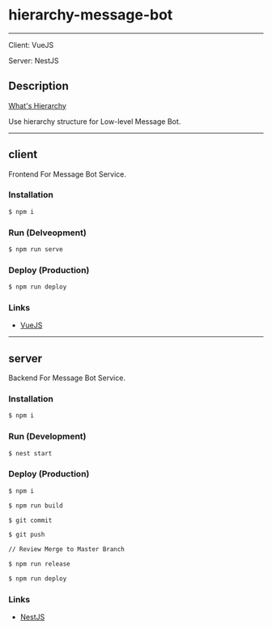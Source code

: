# hierarchy-message-bot
---

Client: VueJS

Server: NestJS

## Description

[What's Hierarchy](https://en.wikipedia.org/wiki/Hierarchy) 

Use hierarchy structure for Low-level Message Bot.

---

## client

Frontend For Message Bot Service.

### Installation
```bash
$ npm i
```

### Run (Delveopment)
```bash
$ npm run serve
```

### Deploy (Production)
```bash
$ npm run deploy
```

### Links
- [VueJS](https://vuejs.org/v2/guide/index.html)

---

## server

Backend For Message Bot Service.

### Installation
```bash
$ npm i
```

### Run (Development)
```bash
$ nest start
```

### Deploy (Production)
```bash
$ npm i

$ npm run build

$ git commit

$ git push

// Review Merge to Master Branch

$ npm run release

$ npm run deploy
```

### Links
- [NestJS](https://nestjs.com/)
